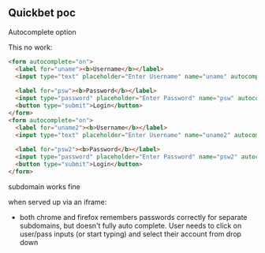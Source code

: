 ## Quickbet poc

Autocomplete option


This no work:

```html
<form autocomplete="on">
  <label for="uname"><b>Username</b></label>
  <input type="text" placeholder="Enter Username" name="uname" autocomplete="username-one">
  
  <label for="psw"><b>Password</b></label>
  <input type="password" placeholder="Enter Password" name="psw" autocomplete="password-one">
  <button type="submit">Login</button>
</form>  
<form autocomplete="on">
  <label for="uname2"><b>Username</b></label>
  <input type="text" placeholder="Enter Username" name="uname2" autocomplete="username-two">
  
  <label for="psw2"><b>Password</b></label>
  <input type="password" placeholder="Enter Password" name="psw2" autocomplete="password-two">
  <button type="submit">Login</button>
</form>
```

subdomain works fine

when served up via an iframe:
- both chrome and firefox remembers passwords correctly for separate subdomains, but doesn't fully auto complete. User needs to click on user/pass inputs (or start typing) and select their account from drop down